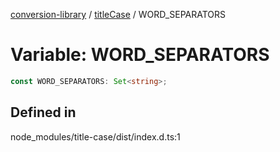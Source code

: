 [conversion-library](../../../globals.md) / [titleCase](../index.md) / WORD\_SEPARATORS

# Variable: WORD\_SEPARATORS

```ts
const WORD_SEPARATORS: Set<string>;
```

## Defined in

node\_modules/title-case/dist/index.d.ts:1
